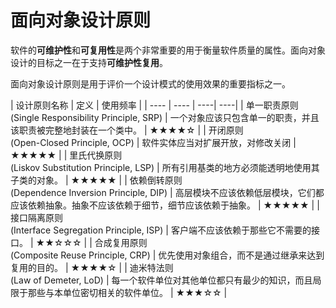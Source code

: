 # 面向对象设计原则
软件的**可维护性**和**可复用性**是两个非常重要的用于衡量软件质量的属性。面向对象设计的目标之一在于支持**可维护性复用**。

面向对象设计原则是用于评价一个设计模式的使用效果的重要指标之一。

|  设计原则名称   | 定义  | 使用频率 |
|  ----  | ----  | ----| ----|
| 单一职责原则<br>(Single Responsibility Principle, SRP) | 一个对象应该只包含单一的职责，并且该职责被完整地封装在一个类中。 | ★★★★☆ |
| 开闭原则<br>(Open-Closed Principle, OCP) | 软件实体应当对扩展开放，对修改关闭 | ★★★★★ |
| 里氏代换原则<br>(Liskov Substitution Principle, LSP) | 所有引用基类的地方必须能透明地使用其子类的对象。 | ★★★★★ |
| 依赖倒转原则<br>(Dependence Inversion Principle, DIP) | 高层模块不应该依赖低层模块，它们都应该依赖抽象。抽象不应该依赖于细节，细节应该依赖于抽象。 | ★★★★★ |
| 接口隔离原则<br>(Interface Segregation Principle, ISP) | 客户端不应该依赖于那些它不需要的接口。 | ★★☆☆☆ |
| 合成复用原则<br>(Composite Reuse Principle, CRP) | 优先使用对象组合，而不是通过继承来达到复用的目的。 | ★★★★☆ |
| 迪米特法则<br>(Law of Demeter, LoD) | 每一个软件单位对其他单位都只有最少的知识，而且局限于那些与本单位密切相关的软件单位。 | ★★★☆☆ |
